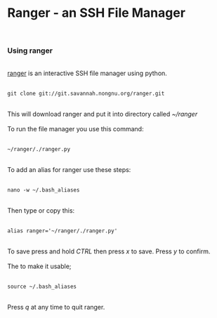 <h1>Ranger - an SSH File Manager</h1>

        
<br>
<h3>Using ranger</h3><br>
<a href="http://ranger.nongnu.org/">ranger</a> is an interactive SSH file manager using python.<br>
<br>
<pre><code>git clone git:&#x2F;&#x2F;git.savannah.nongnu.org&#x2F;ranger.git</code></pre><br>
This will download ranger and put it into directory called <em>~&#x2F;ranger</em><br>
<br>
To run the file manager you use this command:<br>
<br>
<pre><code>~&#x2F;ranger&#x2F;.&#x2F;ranger.py</code></pre><br>
To add an alias for ranger use these steps:<br>
<br>
<pre><code>nano -w ~&#x2F;.bash_aliases</code></pre><br>
Then type or copy this:<br>
<br>
<pre><code>alias ranger=&#x27;~&#x2F;ranger&#x2F;.&#x2F;ranger.py&#x27;</code></pre><br>
To save press and hold <em>CTRL</em> then press <em>x</em> to save. Press <em>y</em> to confirm.<br>
<br>
The to make it usable;<br>
<br>
<pre><code>source ~&#x2F;.bash_aliases</code></pre><br>
Press <em>q</em> at any time to quit ranger.<br>
<br>
